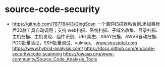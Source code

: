 # source-code-security
- https://github.com/78778443/QingScan  一个漏洞扫描器粘合剂,添加目标后30款工具自动调用；支持 web扫描、系统扫描、子域名收集、目录扫描、主机扫描、主机发现、组件识别、URL爬虫、XRAY扫描、AWVS自动扫描、POC批量验证，SSH批量测试、vulmap。 
www.virustotal.com
https://www.hybrid-analysis.com/
https://docs.github.com/en/code-security/code-scanning
https://owasp.org/www-community/Source_Code_Analysis_Tools

